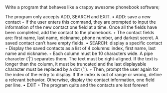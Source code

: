 Write a program that behaves
like a crappy awesome phonebook software;

 The program only accepts ADD, SEARCH and EXIT.
• ADD: save a new contact
◦ If the user enters this command, they are prompted to input the information
of the new contact one field at a time. Once all the fields have been completed,
add the contact to the phonebook.
◦ The contact fields are: first name, last name, nickname, phone number, and
darkest secret. A saved contact can’t have empty fields.
• SEARCH: display a specific contact
◦ Display the saved contacts as a list of 4 columns: index, first name, last
name and nickname.
◦ Each column must be 10 characters wide. A pipe character (’|’) separates
them. The text must be right-aligned. If the text is longer than the column,
it must be truncated and the last displayable character must be replaced by a
dot (’.’).
◦ Then, prompt the user again for the index of the entry to display. If the index
is out of range or wrong, define a relevant behavior. Otherwise, display the
contact information, one field per line.
• EXIT
◦ The program quits and the contacts are lost forever!
